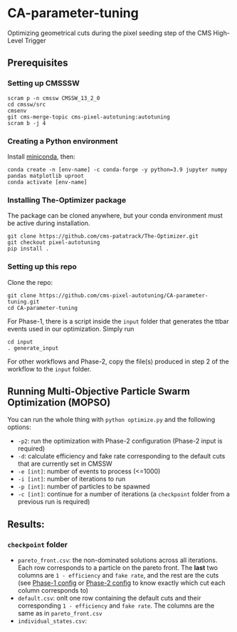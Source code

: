# CA-parameter-tuning
Optimizing geometrical cuts during the pixel seeding step of the CMS High-Level Trigger
## Prerequisites
### Setting up CMSSSW
```
scram p -n cmssw CMSSW_13_2_0
cd cmssw/src
cmsenv
git cms-merge-topic cms-pixel-autotuning:autotuning
scram b -j 4
```
### Creating a Python environment
Install [miniconda](https://docs.conda.io/projects/miniconda/en/latest/), then:
```
conda create -n [env-name] -c conda-forge -y python=3.9 jupyter numpy pandas matplotlib uproot
conda activate [env-name]
```
### Installing The-Optimizer package
The package can be cloned anywhere, but your conda environment must be active during installation.
```
git clone https://github.com/cms-patatrack/The-Optimizer.git
git checkout pixel-autotuning
pip install .
```
### Setting up this repo
Clone the repo:
```
git clone https://github.com/cms-pixel-autotuning/CA-parameter-tuning.git
cd CA-parameter-tuning
```
For Phase-1, there is a script inside the `input` folder that generates the ttbar events used in our optimization. Simply run
```
cd input
. generate_input
```
For other workflows and Phase-2, copy the file(s) produced in step 2 of the workflow to the `input` folder.
## Running Multi-Objective Particle Swarm Optimization (MOPSO)
You can run the whole thing with `python optimize.py` and the following options:
- `-p2`: run the optimization with Phase-2 configuration (Phase-2 input is required)
- `-d`: calculate efficiency and fake rate corresponding to the default cuts that are currently set in CMSSW
- `-e [int]`: number of events to process (<=1000)
- `-i [int]`: number of iterations to run
- `-p [int]`: number of particles to be spawned
- `-c [int]`: continue for a number of iterations (a `checkpoint` folder from a previous run is required)
## Results:
### `checkpoint` folder
- `pareto_front.csv`: the non-dominated solutions across all iterations. Each row corresponds to a particle on the pareto front. The **last** two columns are `1 - efficiency` and `fake rate`, and the rest are the cuts (see [Phase-1 config](https://github.com/cms-pixel-autotuning/CA-parameter-tuning/blob/main/reconstruction.py#L129) or [Phase-2 config](https://github.com/cms-pixel-autotuning/CA-parameter-tuning/blob/main/reconstruction_phase2.py#L132) to know exactly which cut each column corresponds to)
- `default.csv`: onlt one row containing the default cuts and their corresponding `1 - efficiency` and `fake rate`. The columns are the same as in `pareto_front.csv`
- `individual_states.csv`:

